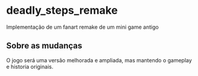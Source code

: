 # deadly_steps_remake
Implementação de um fanart remake de um mini game antigo

## Sobre as mudanças
O jogo será uma versão melhorada e ampliada, mas mantendo o gameplay e historia originais.
